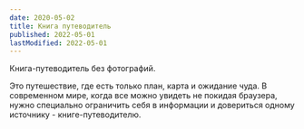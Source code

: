 ```yaml
---
date: 2020-05-02
title: Книга путеводитель
published: 2022-05-01
lastModified: 2022-05-01
---
```


Книга-путеводитель без фотографий.

Это путешествие, где есть только план, карта и ожидание чуда. В современном мире, когда все можно увидеть не покидая браузера, нужно специально ограничить себя в информации и довериться одному источнику - книге-путеводителю.